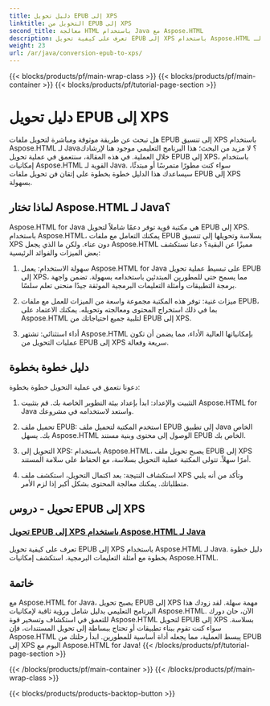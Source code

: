 ```yaml
---
title: دليل تحويل EPUB إلى XPS
linktitle: التحويل من EPUB إلى XPS
second_title: معالجة HTML باستخدام Java مع Aspose.HTML
description: تعرف على كيفية تحويل EPUB إلى XPS باستخدام Aspose.HTML لـ Java. احصل على دليل خطوة بخطوة وأمثلة أكواد، واستكشف إمكانيات Aspose.HTML في هذه البرامج التعليمية.
weight: 23
url: /ar/java/conversion-epub-to-xps/
---
```


{{< blocks/products/pf/main-wrap-class >}}
{{< blocks/products/pf/main-container >}}
{{< blocks/products/pf/tutorial-page-section >}}

# دليل تحويل EPUB إلى XPS


هل تبحث عن طريقة موثوقة ومباشرة لتحويل ملفات EPUB إلى تنسيق XPS باستخدام Aspose.HTML لـ Java؟ لا مزيد من البحث؛ هذا البرنامج التعليمي موجود هنا لإرشادك خلال العملية. في هذه المقالة، سنتعمق في عملية تحويل EPUB إلى XPS، باستخدام إمكانيات Aspose.HTML القوية لـ Java. سواء كنت مطورًا متمرسًا أو مبتدئًا، سيساعدك هذا الدليل خطوة بخطوة على إتقان فن تحويل ملفات EPUB إلى XPS بسهولة.

## لماذا تختار Aspose.HTML لـ Java؟

Aspose.HTML for Java هي مكتبة قوية توفر دعمًا شاملاً لتحويل EPUB إلى XPS. باستخدام Aspose.HTML، يمكنك التعامل مع ملفات EPUB بسلاسة وتحويلها إلى تنسيق XPS دون عناء. ولكن ما الذي يجعل Aspose.HTML مميزًا عن البقية؟ دعنا نستكشف بعض الميزات والفوائد الرئيسية:

1. سهولة الاستخدام: يعمل Aspose.HTML for Java على تبسيط عملية تحويل EPUB إلى XPS، مما يسمح حتى للمطورين المبتدئين باستخدامه بسهولة. تضمن واجهة برمجة التطبيقات وأمثلة التعليمات البرمجية الموثقة جيدًا منحنى تعلم سلسًا.

2. ميزات غنية: توفر هذه المكتبة مجموعة واسعة من الميزات للعمل مع ملفات EPUB، بما في ذلك استخراج المحتوى ومعالجته وتحويله. يمكنك الاعتماد على Aspose.HTML لتلبية جميع احتياجاتك من EPUB إلى XPS.

3. أداء استثنائي: تشتهر Aspose.HTML بإمكانياتها العالية الأداء، مما يضمن أن تكون عمليات التحويل من EPUB إلى XPS سريعة وفعالة.

## دليل خطوة بخطوة

دعونا نتعمق في عملية التحويل خطوة بخطوة:

1. التثبيت والإعداد: ابدأ بإعداد بيئة التطوير الخاصة بك. قم بتثبيت Aspose.HTML for Java واستعد لاستخدامه في مشروعك.

2. تحميل ملف EPUB: استخدم المكتبة لتحميل ملف EPUB إلى تطبيق Java الخاص بك. يسهل Aspose.HTML الوصول إلى محتوى وبنية مستند EPUB الخاص بك.

3. التحويل إلى XPS: باستخدام Aspose.HTML، يصبح تحويل ملف EPUB إلى XPS أمرًا سهلاً. تتولى المكتبة عملية التحويل بسلاسة، مع الحفاظ على سلامة المستند.

4. استكشاف النتيجة: بعد اكتمال التحويل، استكشف ملف XPS وتأكد من أنه يلبي متطلباتك. يمكنك معالجة المحتوى بشكل أكبر إذا لزم الأمر.

## تحويل - دروس EPUB إلى XPS
### [تحويل EPUB إلى XPS باستخدام Aspose.HTML لـ Java](./convert-epub-to-xps/)
تعرف على كيفية تحويل EPUB إلى XPS باستخدام Aspose.HTML لـ Java. دليل خطوة بخطوة مع أمثلة التعليمات البرمجية. استكشف إمكانيات Aspose.HTML.

## خاتمة

مع Aspose.HTML for Java، يصبح تحويل EPUB إلى XPS مهمة سهلة. لقد زودك هذا البرنامج التعليمي بدليل شامل ورؤية ثاقبة لإمكانيات Aspose.HTML. الآن، حان دورك للتعمق في استكشاف وتسخير قوة Aspose.HTML لتحويل EPUB إلى XPS بسلاسة. سواء كنت تقوم ببناء تطبيقات أو تحتاج ببساطة إلى تحويل المستندات، فإن Aspose.HTML يبسط العملية، مما يجعله أداة أساسية للمطورين. ابدأ رحلتك من EPUB إلى XPS اليوم مع Aspose.HTML for Java!
{{< /blocks/products/pf/tutorial-page-section >}}

{{< /blocks/products/pf/main-container >}}
{{< /blocks/products/pf/main-wrap-class >}}

{{< blocks/products/products-backtop-button >}}
